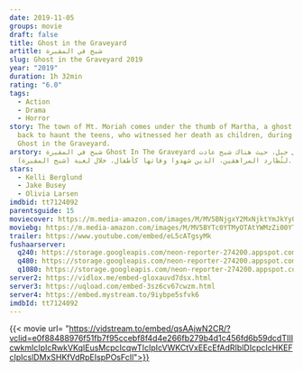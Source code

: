 ```yaml
---
date: 2019-11-05
groups: movie
draft: false
title: Ghost in the Graveyard
artitle: شبح في المقبرة
slug: Ghost in the Graveyard 2019
year: "2019"
duration: 1h 32min
rating: "6.0"
tags:
  - Action
  - Drama
  - Horror
story: The town of Mt. Moriah comes under the thumb of Martha, a ghost who comes
  back to haunt the teens, who witnessed her death as children, during a game of
  Ghost in the Graveyard.
arstory: شبح في المقبرة Ghost In The Graveyard مدينة على جبل، حيث هناك شبح عادت
  لتُطارد المراهقين، الذين شهدوا وفاتها كأطفال، خلال لعبة (شبح المقبرة).
stars:
  - Kelli Berglund
  - Jake Busey
  - Olivia Larsen
imdbid: tt7124092
parentsguide: 15
moviecover: https://m.media-amazon.com/images/M/MV5BNjgxY2MxNjktYmJkYy00NmYxLWIyODctYWQ2NjhkZmZmYTc5XkEyXkFqcGdeQXVyNjUzMzQzOTU@._V1_UX182_CR0,0,182,268_AL_.jpg
moviebg: https://m.media-amazon.com/images/M/MV5BYTc0YTMyOTAtYWMzZi00YTIwLTlkZDgtODY4OWZhYjRhYzk2XkEyXkFqcGdeQXVyNjUzMzQzOTU@._V1_SY1000_CR0,0,1285,1000_AL_.jpg
trailer: https://www.youtube.com/embed/eL5cATgsyMk
fushaarserver:
  q240: https://storage.googleapis.com/neon-reporter-274200.appspot.com/fushaar/media/28680/28680-240p.mp4
  q480: https://storage.googleapis.com/neon-reporter-274200.appspot.com/fushaar/media/28680/28680-480p.mp4
  q1080: https://storage.googleapis.com/neon-reporter-274200.appspot.com/fushaar/media/28680/28680.mp4
server2: https://vidlox.me/embed-gloxauvd7dsx.html
server3: https://uqload.com/embed-3sz6cv67cwzm.html
server4: https://embed.mystream.to/9iybpe5sfvk6
imdbId: tt7124092
---
```


{{< movie url= "https://vidstream.to/embed/qsAAjwN2CR/?vclid=e0f88488976f51fb7f95ccebf8f4d4e266fb279b4d1c456fd6b59dcdTIIIcwkmIcIpIcRwkVKqIEusMcpcIcqwTIcIpIcVWKCtVxEEcEfAdRIblDIcpcIcHKEFcIpIcslDMxSHKfVdRpEIspPOsFcIl">}}

